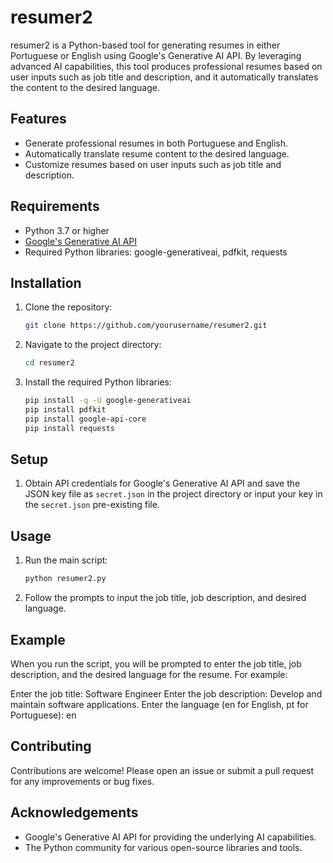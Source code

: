 # resumer2

resumer2 is a Python-based tool for generating resumes in either Portuguese or English using Google's Generative AI API. By leveraging advanced AI capabilities, this tool produces professional resumes based on user inputs such as job title and description, and it automatically translates the content to the desired language.

## Features

- Generate professional resumes in both Portuguese and English.
- Automatically translate resume content to the desired language.
- Customize resumes based on user inputs such as job title and description.

## Requirements

- Python 3.7 or higher
- [Google's Generative AI API](https://cloud.google.com/gen-ai)
- Required Python libraries: google-generativeai, pdfkit, requests

## Installation

1. Clone the repository:
    ```bash
    git clone https://github.com/yourusername/resumer2.git
    ```
2. Navigate to the project directory:
    ```bash
    cd resumer2
    ```
3. Install the required Python libraries:
    ```bash
    pip install -q -U google-generativeai
    pip install pdfkit
    pip install google-api-core
    pip install requests
    ```

## Setup

1. Obtain API credentials for Google's Generative AI API and save the JSON key file as `secret.json` in the project directory or input your key in the `secret.json` pre-existing file.

## Usage

1. Run the main script:
    ```bash
    python resumer2.py
    ```
2. Follow the prompts to input the job title, job description, and desired language.

## Example

When you run the script, you will be prompted to enter the job title, job description, and the desired language for the resume. For example:

Enter the job title: Software Engineer
Enter the job description: Develop and maintain software applications.
Enter the language (en for English, pt for Portuguese): en

## Contributing

Contributions are welcome! Please open an issue or submit a pull request for any improvements or bug fixes.

## Acknowledgements

- Google's Generative AI API for providing the underlying AI capabilities.
- The Python community for various open-source libraries and tools.
